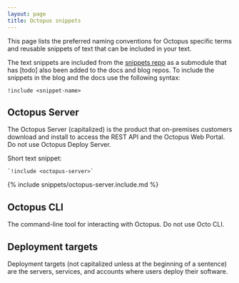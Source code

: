 ```yaml
---
layout: page
title: Octopus snippets
---
```


This page lists the preferred naming conventions for Octopus specific terms and reusable snippets of text that can be included in your text.

The text snippets are included from the [snippets repo](https://github.com/OctopusDeploy/snippets) as a submodule that has [todo] also been added to the docs and blog repos. To include the snippets in the blog and the docs use the following syntax:

```
!include <snippet-name>
```

## Octopus Server 
    
The Octopus Server (capitalized) is the product that on-premises customers download and install to access the REST API and the Octopus Web Portal. Do not use Octopus Deploy Server.

Short text snippet:

    `!include <octopus-server>`

{% include snippets/octopus-server.include.md %}
    
## Octopus CLI

The command-line tool for interacting with Octopus. Do not use Octo CLI.

## Deployment targets 

 Deployment targets (not capitalized unless at the beginning of a sentence) are the servers, services, and accounts where users deploy their software.

